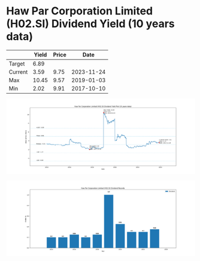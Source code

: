 # Haw Par Corporation Limited (H02.SI) Dividend Yield (10 years data)

|     | Yield   | Price | Date       |
|-----|---------|-------|------------|
| Target | 6.89 |  |  |
| Current | 3.59 | 9.75  | 2023-11-24 |
| Max | 10.45 | 9.57  | 2019-01-03 |
| Min | 2.02 | 9.91  | 2017-10-10 |

![Plot of Dividend Yield for Haw Par Corporation Limited (H02.SI)](H02_div_10.png)

![Plot of Annual Dividend Per Unit for Haw Par Corporation Limited (H02.SI)](H02_yearly_dpu.png)
